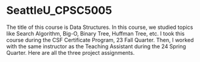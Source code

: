 # SeattleU_CPSC5005

The title of this course is Data Structures. In this course, we studied topics like Search Algorithm, Big-O, Binary Tree, Huffman Tree, etc.
I took this course during the CSF Certificate Program, 23 Fall Quarter. Then, I worked with the same instructor as the Teaching Assistant during the 24 Spring Quarter. Here are all the three project assignments.
